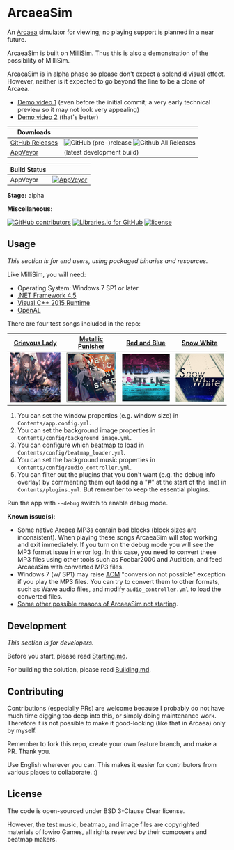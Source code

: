 # ArcaeaSim

An [Arcaea](https://arcaea.lowiro.com/) simulator for viewing; no playing support is planned in a near future.

ArcaeaSim is built on [MilliSim](https://github.com/hozuki/MilliSim). Thus this is also a demonstration of the possibility of MilliSim.

ArcaeaSim is in alpha phase so please don't expect a splendid visual effect.
However, neither is it expected to go beyond the line to be a clone of Arcaea.

- [Demo video 1](https://www.bilibili.com/video/av19881005/) (even before the initial commit; a very early technical preview so it may not look very appealing)
- [Demo video 2](https://www.bilibili.com/video/av19981419/) (that's better)

| Downloads| |
|--|--|
| [GitHub Releases](https://github.com/hozuki/ArcaeaSim/releases) | ![GitHub (pre-)release](https://img.shields.io/github/release/hozuki/ArcaeaSim/all.svg) ![Github All Releases](https://img.shields.io/github/downloads/hozuki/ArcaeaSim/total.svg) |
| [AppVeyor](https://ci.appveyor.com/api/projects/hozuki/ArcaeaSim/artifacts/arcaeasim-appveyor-latest.zip) | (latest development build) |

| Build Status | |
|--|--|
| AppVeyor | [![AppVeyor](https://img.shields.io/appveyor/ci/hozuki/ArcaeaSim.svg)](https://ci.appveyor.com/project/hozuki/ArcaeaSim) |

**Stage:** alpha

**Miscellaneous:**

[![GitHub contributors](https://img.shields.io/github/contributors/hozuki/ArcaeaSim.svg)](https://github.com/hozuki/ArcaeaSim/graphs/contributors)
[![Libraries.io for GitHub](https://img.shields.io/librariesio/github/hozuki/ArcaeaSim.svg)](https://github.com/hozuki/ArcaeaSim)
[![license](https://img.shields.io/github/license/hozuki/ArcaeaSim.svg)](LICENSE.txt)

## Usage

*This section is for end users, using packaged binaries and resources.*

Like MilliSim, you will need:


- Operating System: Windows 7 SP1 or later
- [.NET Framework 4.5](https://www.microsoft.com/en-us/download/details.aspx?id=42642)
- [Visual C++ 2015 Runtime](https://www.microsoft.com/en-us/download/details.aspx?id=53587)
- [OpenAL](https://www.openal.org/downloads/)

There are four test songs included in the repo:

| [Grievous Lady](http://lowiro.wikia.com/wiki/Grievous_Lady) | [Metallic Punisher](http://lowiro.wikia.com/wiki/Metallic_Punisher_%28Song%29) | [Red and Blue](http://lowiro.wikia.com/wiki/Red_and_Blue) | [Snow White](http://lowiro.wikia.com/wiki/Snow_White) |
|---|---|---|---|
| <img src="ArcaeaSim/Contents/game/grievouslady/base_256.jpg" width="128" /> | <img src="ArcaeaSim/Contents/game/metallicpunisher/base_256.jpg" width="128" /> | <img src="ArcaeaSim/Contents/game/redandblue/base_256.jpg" width="128" /> | <img src="ArcaeaSim/Contents/game/snowwhite/base_256.jpg" width="128" /> |

1. You can set the window properties (e.g. window size) in `Contents/app.config.yml`.
2. You can set the background image properties in `Contents/config/background_image.yml`.
3. You can configure which beatmap to load in `Contents/config/beatmap_loader.yml`.
4. You can set the background music properties in `Contents/config/audio_controller.yml`.
5. You can filter out the plugins that you don't want (e.g. the debug info overlay) by commenting them out (adding a "#" at the start of the line) in `Contents/plugins.yml`. But remember to keep the essential plugins.

Run the app with `--debug` switch to enable debug mode.

**Known issue(s)**:

- Some native Arcaea MP3s contain bad blocks (block sizes are inconsistent). When playing these songs ArcaeaSim will stop working and exit immediately.
If you turn on the debug mode you will see the MP3 format issue in error log. In this case, you need to convert these MP3 files using other tools
such as Foobar2000 and Audition, and feed ArcaeaSim with converted MP3 files.
- Windows 7 (w/ SP1) may raise [ACM](https://msdn.microsoft.com/en-us/library/windows/desktop/dd742945.aspx) "conversion not possible" exception if you play the MP3 files.
You can try to convert them to other formats, such as Wave audio files, and modify `audio_controller.yml` to load the converted files.
- [Some other possible reasons of ArcaeaSim not starting](https://github.com/hozuki/MilliSim#note-if-millisim-cannot-launch).

## Development

*This section is for developers.*

Before you start, please read [Starting.md](docs/Starting.md).

For building the solution, please read [Building.md](docs/Building.md).

## Contributing

Contributions (especially PRs) are welcome because I probably do not have much time digging too deep into this, or simply doing maintenance work.
Therefore it is not possible to make it good-looking (like that in Arcaea) only by myself.

Remember to fork this repo, create your own feature branch, and make a PR. Thank you.

Use English wherever you can. This makes it easier for contributors from various places to collaborate. :)

## License

The code is open-sourced under BSD 3-Clause Clear license.

However, the test music, beatmap, and image files are copyrighted materials of lowiro Games,
all rights reserved by their composers and beatmap makers.
